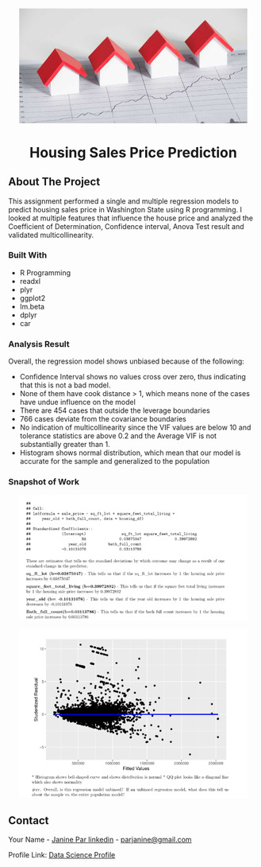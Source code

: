 <!-- PROJECT LOGO -->
<br />
<div align="center">
<p align="center">
  <img width="460" height="auto" src="https://github.com/Tutay0913JP/DataScienceWork/blob/main/images/HousingSalesPrice.png">
</p>


  <h1 align="center">Housing Sales Price Prediction </h1>
</div>

<!-- ABOUT THE PROJECT -->
## About The Project

This assignment performed a single and multiple regression models to predict housing sales price in Washington State using R programming. I looked at multiple features that influence the house price and analyzed the Coefficient of Determination, Confidence interval, Anova Test result and validated multicollinearity. 


### Built With
* R Programming
* readxl
* plyr
* ggplot2
* lm.beta
* dplyr
* car

<!-- GETTING STARTED -->
### Analysis Result
 Overall, the regression model shows unbiased because of the following:
 * Confidence Interval shows no values cross over zero, thus indicating that this is not a bad model.
 * None of them have cook distance > 1, which means none of the cases have undue influence on the  model
 * There are 454 cases that outside the leverage boundaries
 * 766 cases deviate from the covariance boundaries
 * No indication of multicollinearity since the VIF values are below 10 and tolerance statistics are above  0.2 and the Average VIF is not substantially greater than 1.
 * Histogram shows normal distribution, which mean that our model is accurate for the sample and  generalized to the population

### Snapshot of Work
<p align="center">
  <img width="460" height="auto" src="https://github.com/Tutay0913JP/DataScienceWork/blob/main/images/housingSalesPriceResult.png">
</p>

<p align="center">
  <img width="460" height="auto" src="https://github.com/Tutay0913JP/DataScienceWork/blob/main/images/housingSalesPrice1.png">
</p>



## Contact
Your Name - [Janine Par linkedin](https://www.linkedin.com/in/janine-par-a0753a2b8) - parjanine@gmail.com

Profile Link: [Data Science Profile ](https://tutay0913jp.github.io/portfolio/)

